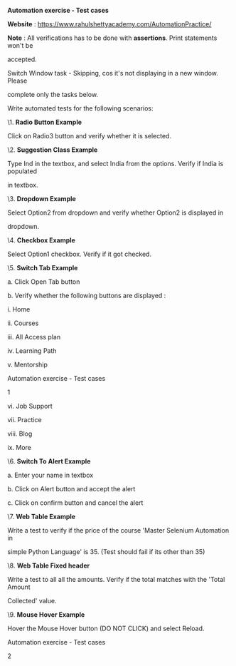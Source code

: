 ﻿

**Automation exercise - Test cases**

**Website** : <https://www.rahulshettyacademy.com/AutomationPractice/>

**Note** : All verifications has to be done with **assertions**. Print statements won't be

accepted.

Switch Window task - Skipping, cos it's not displaying in a new window. Please

complete only the tasks below.

Write automated tests for the following scenarios:

\1. **Radio Button Example**

Click on Radio3 button and verify whether it is selected.

\2. **Suggestion Class Example**

Type Ind in the textbox, and select India from the options. Verify if India is populated

in textbox.

\3. **Dropdown Example**

Select Option2 from dropdown and verify whether Option2 is displayed in

dropdown.

\4. **Checkbox Example**

Select Option1 checkbox. Verify if it got checked.

\5. **Switch Tab Example**

a. Click Open Tab button

b. Verify whether the following buttons are displayed :

i. Home

ii. Courses

iii. All Access plan

iv. Learning Path

v. Mentorship

Automation exercise - Test cases

1





vi. Job Support

vii. Practice

viii. Blog

ix. More

\6. **Switch To Alert Example**

a. Enter your name in textbox

b. Click on Alert button and accept the alert

c. Click on confirm button and cancel the alert

\7. **Web Table Example**

Write a test to verify if the price of the course 'Master Selenium Automation in

simple Python Language' is 35. (Test should fail if its other than 35)

\8. **Web Table Fixed header**

Write a test to all all the amounts. Verify if the total matches with the 'Total Amount

Collected' value.

\9. **Mouse Hover Example**

Hover the Mouse Hover button (DO NOT CLICK) and select Reload.

Automation exercise - Test cases

2

